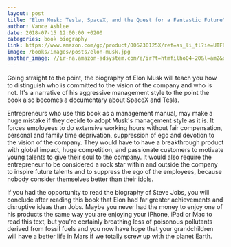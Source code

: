 ```yaml
---
layout: post
title: "Elon Musk: Tesla, SpaceX, and the Quest for a Fantastic Future"
author: Vance Ashlee
date: 2018-07-15 12:00:00 +0200
categories: book biography
link: https://www.amazon.com/gp/product/006230125X/ref=as_li_tl?ie=UTF8&camp=1789&creative=9325&creativeASIN=006230125X&linkCode=as2&tag=htmfilho04-20&linkId=6b9d6ab7a05c06ab652bb2a3c2bf70c5
image: /books/images/posts/elon-musk.jpg
another_image: //ir-na.amazon-adsystem.com/e/ir?t=htmfilho04-20&l=am2&o=1&a=006230125X
---
```


Going straight to the point, the biography of Elon Musk will teach you how to distinguish who is committed to the vision of the company and who is not. It's a narrative of his aggressive management style to the point the book also becomes a documentary about SpaceX and Tesla.

Entrepreneurs who use this book as a management manual, may make a huge mistake if they decide to adopt Musk's management style as it is. It forces employees to do extensive working hours without fair compensation, personal and family time deprivation, suppression of ego and devotion to the vision of the company. They would have to have a breakthrough product with global impact, huge competition, and passionate customers to motivate young talents to give their soul to the company. It would also require the entrepreneur to be considered a rock star within and outside the company to inspire future talents and to suppress the ego of the employees, because nobody consider themselves better than their idols.

If you had the opportunity to read the biography of Steve Jobs, you will conclude after reading this book that Elon had far greater achievements and disruptive ideas than Jobs. Maybe you never had the money to enjoy one of his products the same way you are enjoying your iPhone, iPad or Mac to read this text, but you're certainly breathing less of poisonous pollutants derived from fossil fuels and you now have hope that your grandchildren will have a better life in Mars if we totally screw up with the planet Earth.
